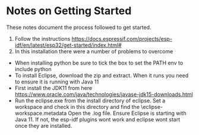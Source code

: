 Notes on Getting Started
=========================

These notes document the process followed to get started.

1. Follow the instructions https://docs.espressif.com/projects/esp-idf/en/latest/esp32/get-started/index.html#
  1. In this installation there were a number of problems to overcome
  * When installing python be sure to tick the box to set the PATH env to include python
  * To install Eclipse, download the zip and extract. When it runs you need to ensure it is running with Java 11
  * First install the JDK11 from here https://www.oracle.com/java/technologies/javase-jdk15-downloads.html
  * Run the eclipse.exe from the install directory of eclipse. Set a workspace and check in this directory
    and find the \eclipse-workspace\.metadata Open the .log file. Ensure Eclipse is starting with Java 11. If not, 
    the esp-idf plugins wont work and eclipse wont start once they are installed.
    
